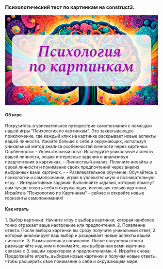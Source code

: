 <h3>Психологический тест по картинкам на construct3.</h3>
<p><img src="./media/obl.png"/></p>
<h4>Об игре</h4>

<p>Погрузитесь в увлекательное путешествие самопознания с помощью нашей игры "Психология по картинкам". Это захватывающее приключение, где каждый клик на картинке раскрывает новые аспекты вашей личности. 
Узнайте больше о себе и окружающих, используя уникальный метод анализа особенностей личности через картинки. Особенности: 
- Увлекательный опыт: Исследуйте уникальные аспекты вашей личности, решая интересные задания и анализируя предпочтения в картинках. - Личностный анализ: Получите инсайты о своей личности и понимание своих предпочтений через анализ выбранных вами картинок. -
- Развлекательное обучение: Обучайтесь о психологии и самопознании, играя в увлекательную и познавательную игру. - Интерактивные задания: Выполняйте задания, которые помогут вам лучше понять себя и окружающих, используя только картинки. Играйте в "Психологию по Картинкам"
- сейчас и откройте новые горизонты самопонимания!</p>

<h4>Как играть</h4>

<p>1. Выбор картинки: Начните игру с выбора картинки, которая наиболее точно отражает ваше настроение или предпочтения. 2. Появление ответа: После выбора картинки вы сразу получите уникальный ответ,
2. который анализирует ваш выбор и раскрывает новые аспекты вашей личности. 3. Размышления и понимание: После получения ответа размышляйте над ним и понимайте, как выбранная вами картинка связана с
3. вашим характером и предпочтениями. 4. Играйте снова: Продолжайте играть, выбирая новые картинки и получая новые ответы, чтобы расширить свое понимание о себе и окружающем мире.</p>
